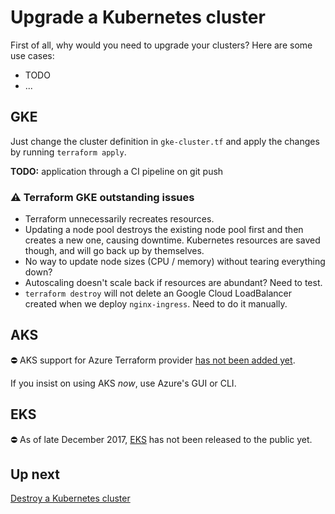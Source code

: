 # Upgrade a Kubernetes cluster

First of all, why would you need to upgrade your clusters? Here are some use cases:

- TODO
- ...

## GKE

Just change the cluster definition in `gke-cluster.tf` and apply the changes by running `terraform apply`.

**TODO:** application through a CI pipeline on git push

### ⚠️ Terraform GKE outstanding issues

- Terraform unnecessarily recreates resources.
- Updating a node pool destroys the existing node pool first and then creates a new one, causing downtime. Kubernetes resources are saved though, and will go back up by themselves.
- No way to update node sizes (CPU / memory) without tearing everything down?
- Autoscaling doesn't scale back if resources are abundant? Need to test.
- `terraform destroy` will not delete an Google Cloud LoadBalancer created when we deploy `nginx-ingress`. Need to do it manually.

## AKS

⛔️ AKS support for Azure Terraform provider [has not been added yet](https://github.com/terraform-providers/terraform-provider-azurerm/issues/471).

If you insist on using AKS *now*, use Azure's GUI or CLI.

## EKS

⛔️ As of late December 2017, [EKS](https://aws.amazon.com/eks/) has not been released to the public yet.

## Up next

[Destroy a Kubernetes cluster](/labs/lab1/destroy-cluster.md)
